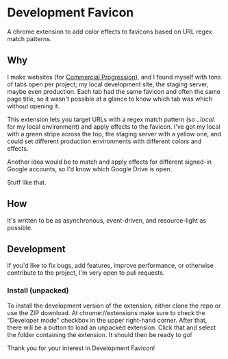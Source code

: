 # Development Favicon

A chrome extension to add color effects to favicons based on URL regex match patterns. 

## Why

I make websites (for [Commercial Progression](http://www.commercialprogression.com/)), and I found myself
with tons of tabs open per project; my local development site, the staging server, maybe even production.
Each tab had the same favicon and often the same page title, so it wasn't possible at a glance to know
which tab was which without opening it.

This extension lets you target URLs with a regex match pattern (so .*\.local.* for my local environment) and
apply effects to the favicon. I've got my local with a green stripe across the top, the staging server with a
yellow one, and could set different production environments with different colors and effects.

Another idea would be to match and apply effects for different signed-in Google accounts, so I'd know which
Google Drive is open.

Stuff like that.

## How

It's written to be as asynchronous, event-driven, and resource-light as possible.

## Development

If you'd like to fix bugs, add features, improve performance, or otherwise contribute to the project, I'm very
open to pull requests.

### Install (unpacked)

To install the development version of the extension, either clone the repo or use the ZIP download. At chrome://extensions make sure to check the "Developer mode" checkbox in the upper right-hand corner. After that, there will be a button to load an unpacked extension. Click that and select the folder containing the extension. It should then be ready to go!

Thank you for your interest in Development Favicon!
